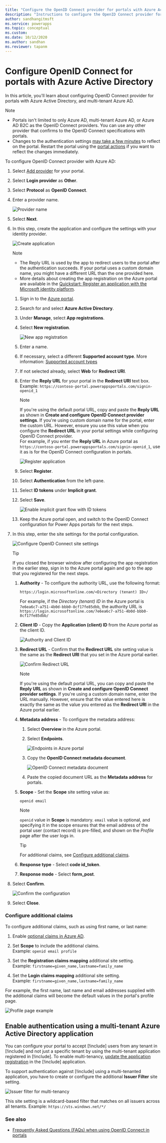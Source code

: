 ```yaml
---
title: "Configure the OpenID Connect provider for portals with Azure Active Directory.  | MicrosoftDocs"
description: "Instructions to configure the OpenID Connect provider for portals with Azure Active Directory."
author: sandhangitmsft
ms.service: powerapps
ms.topic: conceptual
ms.custom: 
ms.date: 10/12/2020
ms.author: sandhan
ms.reviewer: tapanm
---
```


# Configure OpenID Connect for portals with Azure Active Directory

In this article, you'll learn about configuring OpenID Connect provider for portals with Azure Active Directory, and multi-tenant Azure AD.

> [!NOTE]
> - Portals isn't limited to only Azure AD, multi-tenant Azure AD, or Azure AD B2C as the OpenID Connect providers. You can use any other provider that confirms to the OpenID Connect specifications with portals.
> - Changes to the authentication settings [may take a few minutes](../admin/clear-server-side-cache.md#caching-changes-for-portals-with-version-926x-or-later) to reflect on the portal. Restart the portal using the [portal actions](../admin/admin-overview.md) if you want to reflect the changes immediately.

To configure OpenID Connect provider with Azure AD:

1. Select [Add provider](use-simplified-authentication-configuration.md#add-configure-or-delete-an-identity-provider) for your portal.

1. Select **Login provider** as **Other**.

1. Select **Protocol** as **OpenID Connect**.

1. Enter a provider name.

    ![Provider name](media/authentication/select-other-openid.png "Provider name")

1. Select **Next**.

1. In this step, create the application and configure the settings with your identity provider.

    ![Create application](media/authentication/step-1-openid.png "Create application")

    > [!NOTE]
    > - The Reply URL is used by the app to redirect users to the portal after the authentication succeeds. If your portal uses a custom domain name, you might have a different URL than the one provided here.
    > - More details about creating the app registration on the Azure portal are available in the [Quickstart: Register an application with the Microsoft identity platform](https://docs.microsoft.com/azure/active-directory/develop/quickstart-register-app).

    1. Sign in to the [Azure portal](https://portal.azure.com).

    1. Search for and select **Azure Active Directory**.

    1. Under **Manage**, select **App registrations**.

    1. Select **New registration**.

        ![New app registration](media/authentication/app-registration-new.png "New app registration")

    1. Enter a name.

    1. If necessary, select a different **Supported account type**. More information: [Supported account types](https://docs.microsoft.com/azure/active-directory/develop/quickstart-register-app)

    1. If not selected already, select **Web** for **Redirect URI**.

    1. Enter the **Reply URL** for your portal in the **Redirect URI** text box. <br> Example: `https://contoso-portal.powerappsportals.com/signin-openid_1`

        > [!NOTE]
        > If you're using the default portal URL, copy and paste the **Reply URL** as shown in **Create and configure OpenID Connect provider settings**. If you're using custom domain name for the portal, enter the custom URL. However, ensure you use this value when you configure the **Redirect URL** in your portal settings while configuring OpenID Connect provider. <br> For example, if you enter the **Reply URL** in Azure portal as `https://contoso-portal.powerappsportals.com/signin-openid_1`, use it as is for the OpenID Connect configuration in portals.

        ![Register application](media/authentication/register-application.png "Register application")

    1. Select **Register**.

    1. Select **Authentication** from the left-pane.

    1. Select **ID tokens** under **Implicit grant**.

    1. Select **Save**.

        ![Enable implicit grant flow with ID tokens](media/authentication/id-tokens-openid.png "Enable implicit grant flow with ID tokens")

    1. Keep the Azure portal open, and switch to the OpenID Connect configuration for Power Apps portals for the next steps.

1. In this step, enter the site settings for the portal configuration.

    ![Configure OpenID Connect site settings](media/authentication/openid-site-settings-1.png "Configure OpenID Connect site settings")

    > [!TIP]
    > If you closed the browser window after configuring the app registration in the earlier step, sign in to the Azure portal again and go to the app that you registered for the next steps.

    1. **Authority** - To configure the authority URL, use the following format:

        `https://login.microsoftonline.com/<Directory (tenant) ID>/`

        For example, if the *Directory (tenant) ID* in the Azure portal is `7e6ea6c7-a751-4b0d-bbb0-8cf17fe85dbb`, the authority URL is `https://login.microsoftonline.com/7e6ea6c7-a751-4b0d-bbb0-8cf17fe85dbb/`

    1. **Client ID** - Copy the **Application (client) ID** from the Azure portal as the client ID.

        ![Authority and Client ID](media/authentication/authority-client-id.png "Authority and Client ID")

    1. **Redirect URL** - Confirm that the **Redirect URL** site setting value is the same as the **Redirect URI** that you set in the Azure portal earlier.

        ![Confirm Redirect URL](media/authentication/redirect-uri-azure-power-apps.png "Confirm Redirect URL")

        > [!NOTE]
        > If you're using the default portal URL, you can copy and paste the **Reply URL** as shown in **Create and configure OpenID Connect provider settings**. If you're using a custom domain name, enter the URL manually. However, ensure that the value entered here is exactly the same as the value you entered as the **Redirect URI** in the Azure portal earlier.

    1. **Metadata address** - To configure the metadata address:

        1. Select **Overview** in the Azure portal.
        
        1. Select **Endpoints**.
        
            ![Endpoints in Azure portal](media/authentication/endpoints.png "Endpoints in Azure portal")

        1. Copy the **OpenID Connect metadata document**.

            ![OpenID Connect metadata document](media/authentication/openid-connect-metadata-document.png "OpenID Connect metadata document")

        1. Paste the copied document URL as the **Metadata address** for portals.

    1. **Scope** - Set the **Scope** site setting value as:

        `openid email`

        > [!NOTE]
        > `openid` value in **Scope** is mandatory. `email` value is optional, and specifying it in the scope ensures that the email address of the portal user (contact record) is pre-filled, and shown on the *Profile* page after the user logs in.

        > [!TIP]
        > For additional claims, see [Configure additional claims](#configure-additional-claims).

    1. **Response type** - Select **code id_token**.

    1. **Response mode** - Select **form_post**.

1. Select **Confirm**.

    ![Confirm the configuration](media/authentication/confirm-config.png "Confirm the configuration")

1. Select **Close**.

### Configure additional claims

To configure additional claims, such as using first name, or last name:

1. Enable [optional claims in Azure AD](https://docs.microsoft.com/azure/active-directory/develop/active-directory-optional-claims#configuring-directory-extension-optional-claims).

1. Set **Scope** to include the additional claims.
    <br> Example: `openid email profile`

1. Set the **Registration claims mapping** additional site setting.
    <br> Example: `firstname=given_name,lastname=family_name`

1. Set the **Login claims mapping** additional site setting.
    <br> Example: `firstname=given_name,lastname=family_name`

For example, the first name, last name and email addresses supplied with the additional claims will become the default values in the portal's profile page.

![Profile page example](media/authentication/profile-page.png "Profile page example")

## Enable authentication using a multi-tenant Azure Active Directory application

You can configure your portal to accept [!include[](../../../includes/pn-azure-active-directory.md)] users from any tenant in [!include[](../../../includes/pn-azure-shortest.md)] and not just a specific tenant by using the multi-tenant application registered in [!include[](../../../includes/pn-azure-active-directory.md)]. To enable multi-tenancy, [update the application registration](https://docs.microsoft.com/azure/active-directory/develop/howto-convert-app-to-be-multi-tenant#update-registration-to-be-multi-tenant) in the [!include[](../../../includes/pn-azure-active-directory.md)] application.

To support authentication against [!include[](../../../includes/pn-azure-active-directory.md)] using a multi-tenanted application, you have to create or configure the additional **Issuer Filter** site setting.

![Issuer filter for multi-tenancy](media/authentication/issuer-filter-multi-tenant.png "Issuer filter for multi-tenancy")

This site setting is a wildcard-based filter that matches on all issuers across all tenants. Example: `https://sts.windows.net/*/`

### See also

- [Frequently Asked Questions (FAQs) when using OpenID Connect in portals](configure-openid-faqs.md)
